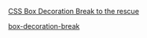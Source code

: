 [CSS Box Decoration Break to the rescue](https://dev.to/dailydevtips1/css-box-decoration-break-to-the-rescue-36a8)

[box-decoration-break](https://developer.mozilla.org/en-US/docs/Web/CSS/box-decoration-break)
